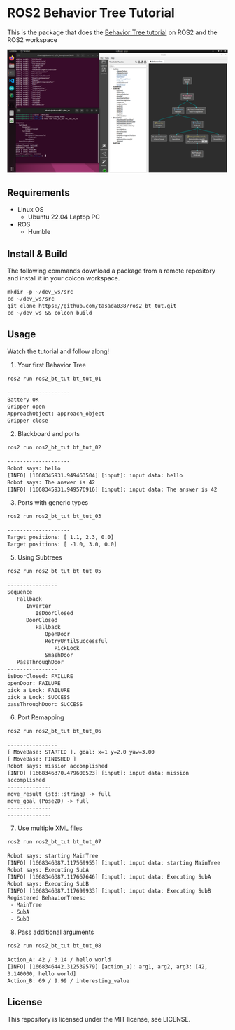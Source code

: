 # ROS2 Behavior Tree Tutorial 
This is the package that does the [Behavior Tree tutorial](https://www.behaviortree.dev/docs/3.8/category/tutorial---basics) on ROS2 and the ROS2 workspace

![BehaviorTree_Sample](/img/Behavior_Tree_Sample.png)

## Requirements
- Linux OS
    - Ubuntu 22.04 Laptop PC
- ROS
    - Humble

## Install & Build
The following commands download a package from a remote repository and install it in your colcon workspace.

```shell
mkdir -p ~/dev_ws/src
cd ~/dev_ws/src
git clone https://github.com/tasada038/ros2_bt_tut.git
cd ~/dev_ws && colcon build
```

## Usage
Watch the tutorial and follow along!

1. Your first Behavior Tree
```shell
ros2 run ros2_bt_tut bt_tut_01

--------------------
Battery OK
Gripper open
ApproachObject: approach_object
Gripper close
```

2. Blackboard and ports
```shell
ros2 run ros2_bt_tut bt_tut_02

--------------------
Robot says: hello
[INFO] [1668345931.949463504] [input]: input data: hello
Robot says: The answer is 42
[INFO] [1668345931.949576916] [input]: input data: The answer is 42
```

3. Ports with generic types
```shell
ros2 run ros2_bt_tut bt_tut_03

--------------------
Target positions: [ 1.1, 2.3, 0.0]
Target positions: [ -1.0, 3.0, 0.0]
```

5. Using Subtrees
```shell
ros2 run ros2_bt_tut bt_tut_05

----------------
Sequence
   Fallback
      Inverter
         IsDoorClosed
      DoorClosed
         Fallback
            OpenDoor
            RetryUntilSuccessful
               PickLock
            SmashDoor
   PassThroughDoor
----------------
isDoorClosed: FAILURE
openDoor: FAILURE
pick a Lock: FAILURE
pick a Lock: SUCCESS
passThroughDoor: SUCCESS
```

6. Port Remapping
```shell
ros2 run ros2_bt_tut bt_tut_06

----------------
[ MoveBase: STARTED ]. goal: x=1 y=2.0 yaw=3.00
[ MoveBase: FINISHED ]
Robot says: mission accomplished
[INFO] [1668346370.479600523] [input]: input data: mission accomplished
--------------
move_result (std::string) -> full
move_goal (Pose2D) -> full
--------------
--------------
```

7. Use multiple XML files
```shell
ros2 run ros2_bt_tut bt_tut_07

Robot says: starting MainTree
[INFO] [1668346387.117569955] [input]: input data: starting MainTree
Robot says: Executing SubA
[INFO] [1668346387.117667646] [input]: input data: Executing SubA
Robot says: Executing SubB
[INFO] [1668346387.117699933] [input]: input data: Executing SubB
Registered BehaviorTrees:
 - MainTree
 - SubA
 - SubB
```

8. Pass additional arguments
```shell
ros2 run ros2_bt_tut bt_tut_08

Action_A: 42 / 3.14 / hello world
[INFO] [1668346442.312539579] [action_a]: arg1, arg2, arg3: [42, 3.140000, hello world]
Action_B: 69 / 9.99 / interesting_value
```

## License
This repository is licensed under the MIT license, see LICENSE.